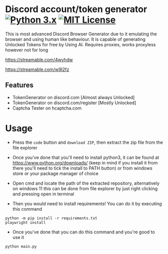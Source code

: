 # Discord account/token generator [![Python 3.x](https://img.shields.io/badge/PYTHON-3.X-blueviolet?style=for-the-badge)](http://www.python.org/download/) [![MIT License](https://img.shields.io/badge/LICENSE-MIT-brightgreen?style=for-the-badge)](https://github.com/Memisz/Discord-Token-Generator/blob/main/LICENSE)
This is most advanced Discord Browser Generator due to it emulating the browser and using human like behaviour. It is capable of generating Unlocked Tokens for free by Using AI. Requires proxies, works proxyless however not for long

https://streamable.com/4wvhdw

https://streamable.com/w9l2fz

## Features

- TokenGenerator on discord.com [Almost always Unlocked]
- TokenGenerator on discord.com/register [Mostly Unlocked]
- Captcha Tester on hcaptcha.com


# Usage
- Press the `code` button and `download ZIP`, then extract the zip file from the file explorer
- Once you've done that you'll need to install python3, it can be found at https://www.python.org/downloads/ (keep in mind if you install it from there you'll need to tick the install to PATH button) or from windows store or your package manager of choice
- Open cmd and locate the path of the extracted repository, alternatively on windows 11 this can be done from file explorer by just right clicking and pressing open in terminal

- Then you would need to install requirements! You can do it by executing this command
```
python -m pip install -r requirements.txt
playwright install
```
- Once you've done that you can do this command and you're good to use it
```
python main.py
```
